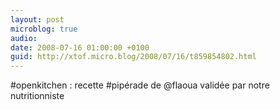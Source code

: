 ```yaml
---
layout: post
microblog: true
audio: 
date: 2008-07-16 01:00:00 +0100
guid: http://xtof.micro.blog/2008/07/16/t859854802.html
---
```

#openkitchen : recette #pipérade de @flaoua validée par notre nutritionniste
